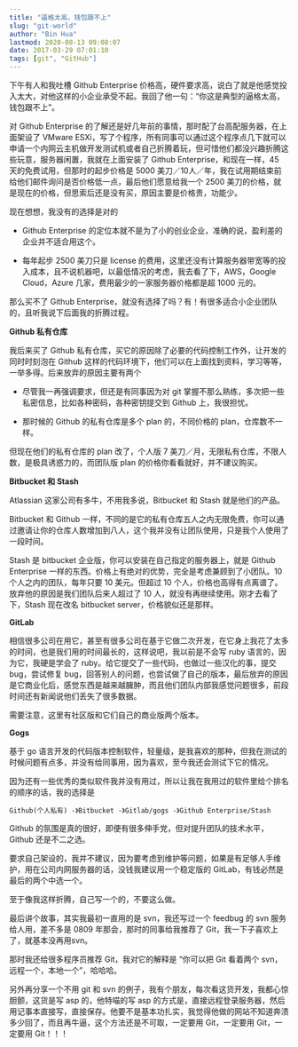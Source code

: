 ```yaml
---
title: "逼格太高，钱包跟不上"
slug: "git-world"
author: "Bin Hua"
lastmod: 2020-08-13 09:08:07
date: 2017-03-29 07:01:10
tags: [git", "GitHub"]
---
```


下午有人和我吐槽 Github Enterprise 价格高，硬件要求高，说白了就是他感觉投入太大，对他这样的小企业承受不起。我回了他一句：“你这是典型的逼格太高，钱包跟不上”。

对 Github Enterprise 的了解还是好几年前的事情，那时配了台高配服务器，在上面架设了 VMware ESXi，写了个程序，所有同事可以通过这个程序点几下就可以申请一个内网云主机做开发测试机或者自己折腾着玩，但可惜他们都没兴趣折腾这些玩意，服务器闲置，我就在上面安装了 Github Enterprise，和现在一样，45 天的免费试用，但那时的起步价格是 5000 美刀／10人／年，我在试用期结束前给他们邮件询问是否价格低一点，最后他们愿意给我一个 2500 美刀的价格，就是现在的价格，但思索后还是没有买，原因主要是价格贵，功能少。

现在想想，我没有的选择是对的

- Github Enterprise 的定位本就不是为了小的创业企业，准确的说，盈利差的企业并不适合用这个。

- 每年起步 2500 美刀只是 license 的费用，这里还没有计算服务器带宽等的投入成本，且不说机器吧，以最低情况的考虑，我去看了下，AWS，Google Cloud，Azure 几家，费用最少的一家服务器价格都是超 1000 元的。 

那么买不了 Github Enterprise，就没有选择了吗？有！有很多适合小企业团队的，且听我说下后面我的折腾过程。

**Github 私有仓库**

我后来买了 Github 私有仓库，买它的原因除了必要的代码控制工作外，让开发的同时时刻泡在 Github 这样的代码环境下，他们可以在上面找到资料，学习等等，一举多得。后来放弃的原因主要有两个

- 尽管我一再强调要求，但还是有同事因为对 git 掌握不那么熟练，多次把一些私密信息，比如各种密码，各种密钥提交到 Github 上，我很担忧。

- 那时候的 Github 的私有仓库是多个 plan 的，不同价格的 plan，仓库数不一样。 

但现在他们的私有仓库的 plan 改了，个人版 7 美刀／月，无限私有仓库，不限人数，是极具诱惑力的，而团队版 plan 的价格你看看就好，并不建议购买。

**Bitbucket 和 Stash**

Atlassian 这家公司有多牛，不用我多说，Bitbucket 和 Stash 就是他们的产品。

Bitbucket 和 Github 一样，不同的是它的私有仓库五人之内无限免费，你可以通过邀请让你的仓库人数增加到八人，这个我并没有让团队使用，只是我个人使用了一段时间。

Stash 是 bitbucket 企业版，你可以安装在自己指定的服务器上，就是 Github Enterprise 一样的东西。价格上有绝对的优势，完全是考虑兼顾到了小团队。10 个人之内的团队，每年只要 10 美元。但超过 10 个人，价格也高得有点离谱了。放弃他的原因是我们团队后来人超过了 10 人，就没有再继续使用。刚才去看了下，Stash 现在改名 bitbucket server，价格貌似还是那样。

**GitLab**

相信很多公司在用它，甚至有很多公司在基于它做二次开发，在它身上我花了太多的时间，也是我们用的时间最长的，这样说吧，我以前是不会写 ruby 语言的，因为它，我硬是学会了 ruby。给它提交了一些代码，也做过一些汉化的事，提交 bug，尝试修复 bug，回答别人的问题，也尝试做了自己的版本，最后放弃的原因是它商业化后，感觉东西是越来越臃肿，而且他们团队内部我感觉问题很多，前段时间还有新闻说他们丢失了很多数据。

需要注意，这里有社区版和它们自己的商业版两个版本。

**Gogs**

基于 go 语言开发的代码版本控制软件，轻量级，是我喜欢的那种，但我在测试的时候问题有点多，并没有给同事用，因为喜欢，至今我还会测试下它的情况。

因为还有一些优秀的类似软件我并没有用过，所以让我在我用过的软件里给个排名的顺序的话，我的选择是

```
Github(个人私有) -》Bitbucket -》Gitlab/gogs -》Github Enterprise/Stash
```

Github 的氛围是真的很好，即便有很多伸手党，但对提升团队的技术水平，Github 还是不二之选。

要求自己架设的，我并不建议，因为要考虑到维护等问题，如果是有足够人手维护，用在公司内网服务器的话，没钱我建议用一个稳定版的 GitLab，有钱必然是最后的两个中选一个。

至于像我这样折腾，自己写一个的，不要这么做。

最后讲个故事，其实我最初一直用的是 svn，我还写过一个 feedbug 的 svn 服务给人用，差不多是 0809 年那会，那时的同事给我推荐了 Git，我一下子喜欢上了，就基本没再用svn。

那时我还给很多程序员推荐 Git，我对它的解释是 “你可以把 Git 看着两个 svn，远程一个，本地一个”，哈哈哈。

另外再分享一个不用 git 和 svn 的例子，我有个朋友，每次看这货开发，我都心惊胆颤，这货是写 asp 的，他特喵的写 asp 的方式是，直接远程登录服务器，然后用记事本直接写，直接保存。他要不是基本功扎实，我觉得他做的网站不知道奔溃多少回了，而且再牛逼，这个方法还是不可取，一定要用 Git，一定要用 Git，一定要用 Git！！！
